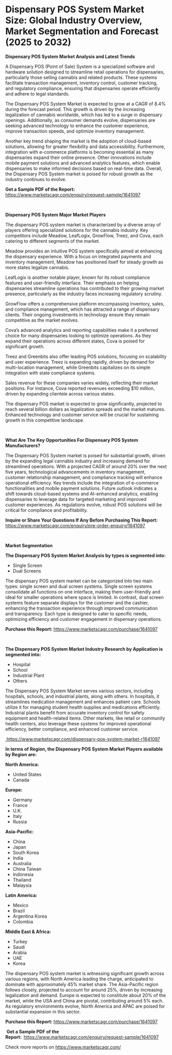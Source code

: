 <p><h1>Dispensary POS System Market Size: Global Industry Overview, Market Segmentation and Forecast (2025 to 2032)</h1></p><p><strong>Dispensary POS System Market Analysis and Latest Trends</strong></p>
<p><p>A Dispensary POS (Point of Sale) System is a specialized software and hardware solution designed to streamline retail operations for dispensaries, particularly those selling cannabis and related products. These systems facilitate transaction management, inventory control, customer tracking, and regulatory compliance, ensuring that dispensaries operate efficiently and adhere to legal standards. </p><p>The Dispensary POS System Market is expected to grow at a CAGR of 8.4% during the forecast period. This growth is driven by the increasing legalization of cannabis worldwide, which has led to a surge in dispensary openings. Additionally, as consumer demands evolve, dispensaries are seeking advanced technology to enhance the customer experience, improve transaction speeds, and optimize inventory management. </p><p>Another key trend shaping the market is the adoption of cloud-based solutions, allowing for greater flexibility and data accessibility. Furthermore, integration with e-commerce platforms is becoming essential as many dispensaries expand their online presence. Other innovations include mobile payment solutions and advanced analytics features, which enable dispensaries to make informed decisions based on real-time data. Overall, the Dispensary POS System market is poised for robust growth as the industry continues to evolve.</p></p>
<p><strong>Get a Sample PDF of the Report:&nbsp;</strong> <a href="https://www.marketscagr.com/enquiry/request-sample/1641097?utm_campaign=2315&utm_medium=2&utm_source=Github&utm_content=ia&utm_term=11032025&utm_id=dispensary-pos-system">https://www.marketscagr.com/enquiry/request-sample/1641097</a></p>
<p>&nbsp;</p>
<p><strong>Dispensary POS System Major Market Players</strong></p>
<p><p>The dispensary POS system market is characterized by a diverse array of players offering specialized solutions for the cannabis industry. Key competitors include Meadow, LeafLogix, GrowFlow, Treez, and Cova, each catering to different segments of the market.</p><p>Meadow provides an intuitive POS system specifically aimed at enhancing the dispensary experience. With a focus on integrated payments and inventory management, Meadow has positioned itself for steady growth as more states legalize cannabis.</p><p>LeafLogix is another notable player, known for its robust compliance features and user-friendly interface. Their emphasis on helping dispensaries streamline operations has contributed to their growing market presence, particularly as the industry faces increasing regulatory scrutiny.</p><p>GrowFlow offers a comprehensive platform encompassing inventory, sales, and compliance management, which has attracted a range of dispensary clients. Their ongoing investments in technology ensure they remain competitive as the market evolves.</p><p>Cova’s advanced analytics and reporting capabilities make it a preferred choice for many dispensaries looking to optimize operations. As they expand their operations across different states, Cova is poised for significant growth.</p><p>Treez and Greenbits also offer leading POS solutions, focusing on scalability and user experience. Treez is expanding rapidly, driven by demand for multi-location management, while Greenbits capitalizes on its simple integration with state compliance systems.</p><p>Sales revenue for these companies varies widely, reflecting their market positions. For instance, Cova reported revenues exceeding $10 million, driven by expanding clientele across various states.</p><p>The dispensary POS market is expected to grow significantly, projected to reach several billion dollars as legalization spreads and the market matures. Enhanced technology and customer service will be crucial for sustaining growth in this competitive landscape.</p></p>
<p>&nbsp;</p>
<p><strong>What Are The Key Opportunities For Dispensary POS System Manufacturers?</strong></p>
<p><p>The Dispensary POS System market is poised for substantial growth, driven by the expanding legal cannabis industry and increasing demand for streamlined operations. With a projected CAGR of around 20% over the next five years, technological advancements in inventory management, customer relationship management, and compliance tracking will enhance operational efficiency. Key trends include the integration of e-commerce functionalities and mobile payment solutions. Future outlook indicates a shift towards cloud-based systems and AI-enhanced analytics, enabling dispensaries to leverage data for targeted marketing and improved customer experiences. As regulations evolve, robust POS solutions will be critical for compliance and profitability.</p></p>
<p><strong>Inquire or Share Your Questions If Any Before Purchasing This Report:</strong> <a href="https://www.marketscagr.com/enquiry/pre-order-enquiry/1641097?utm_campaign=2315&utm_medium=2&utm_source=Github&utm_content=ia&utm_term=11032025&utm_id=dispensary-pos-system">https://www.marketscagr.com/enquiry/pre-order-enquiry/1641097</a></p>
<p>&nbsp;</p>
<p><strong>Market Segmentation</strong></p>
<p><strong>The Dispensary POS System Market Analysis by types is segmented into:</strong></p>
<p><ul><li>Single Screen</li><li>Dual Screens</li></ul></p>
<p><p>The dispensary POS system market can be categorized into two main types: single screen and dual screen systems. Single screen systems consolidate all functions on one interface, making them user-friendly and ideal for smaller operations where space is limited. In contrast, dual screen systems feature separate displays for the customer and the cashier, enhancing the transaction experience through improved communication and transparency. Each type is designed to cater to specific needs, optimizing efficiency and customer engagement in dispensary operations.</p></p>
<p><strong>Purchase this Report:&nbsp;</strong><a href="https://www.marketscagr.com/purchase/1641097?utm_campaign=2315&utm_medium=2&utm_source=Github&utm_content=ia&utm_term=11032025&utm_id=dispensary-pos-system">https://www.marketscagr.com/purchase/1641097</a></p>
<p>&nbsp;</p>
<p><strong>The Dispensary POS System Market Industry Research by Application is segmented into:</strong></p>
<p><ul><li>Hospital</li><li>School</li><li>Industrial Plant</li><li>Others</li></ul></p>
<p><p>The Dispensary POS System Market serves various sectors, including hospitals, schools, and industrial plants, along with others. In hospitals, it streamlines medication management and enhances patient care. Schools utilize it for managing student health supplies and medications efficiently. Industrial plants benefit from accurate inventory control for safety equipment and health-related items. Other markets, like retail or community health centers, also leverage these systems for improved operational efficiency, better compliance, and enhanced customer service.</p></p>
<p><a href="https://www.marketscagr.com/dispensary-pos-system-market-r1641097?utm_campaign=2315&utm_medium=2&utm_source=Github&utm_content=ia&utm_term=11032025&utm_id=dispensary-pos-system">&nbsp;https://www.marketscagr.com/dispensary-pos-system-market-r1641097</a></p>
<p><strong>In terms of Region, the Dispensary POS System Market Players available by Region are:</strong></p>
<p>
    <p> <strong> North America: </strong>
        <ul>
            <li>United States</li>
            <li>Canada</li>
        </ul>
        </p> 
    <p> <strong> Europe: </strong>
        <ul>
            <li>Germany</li>
            <li>France</li>
            <li>U.K.</li>
            <li>Italy</li>
            <li>Russia</li>
        </ul>
        </p> 
    <p> <strong> Asia-Pacific: </strong>
        <ul>
            <li>China</li>
            <li>Japan</li>
            <li>South Korea</li>
            <li>India</li>
            <li>Australia</li>
            <li>China Taiwan</li>
            <li>Indonesia</li>
            <li>Thailand</li>
            <li>Malaysia</li>
        </ul>
        </p> 
    <p> <strong> Latin America: </strong>
        <ul>
            <li>Mexico</li>
            <li>Brazil</li>
            <li>Argentina Korea</li>
            <li>Colombia</li>
        </ul>
        </p> 
    <p> <strong> Middle East & Africa: </strong>
        <ul>
            <li>Turkey</li>
            <li>Saudi</li>
            <li>Arabia</li>
            <li>UAE</li>
            <li>Korea</li>
        </ul>
    </p>
    </p>
<p><p>The dispensary POS system market is witnessing significant growth across various regions, with North America leading the charge, anticipated to dominate with approximately 45% market share. The Asia-Pacific region follows closely, projected to account for around 25%, driven by increasing legalization and demand. Europe is expected to constitute about 20% of the market, while the USA and China are pivotal, contributing around 5% each. As regulatory environments evolve, North America and APAC are poised for substantial expansion in this sector.</p></p>
<p><strong>Purchase this Report: </strong><a href="https://www.marketscagr.com/purchase/1641097?utm_campaign=2315&utm_medium=2&utm_source=Github&utm_content=ia&utm_term=11032025&utm_id=dispensary-pos-system">https://www.marketscagr.com/purchase/1641097</a></p>
<p>&nbsp;<strong>Get a Sample PDF of the Report:&nbsp;&nbsp;</strong><a href="https://www.marketscagr.com/enquiry/request-sample/1641097?utm_campaign=2315&utm_medium=2&utm_source=Github&utm_content=ia&utm_term=11032025&utm_id=dispensary-pos-system">https://www.marketscagr.com/enquiry/request-sample/1641097</a></p>
<p><strong></strong></p>
<p>Check more reports on <a href="https://www.marketscagr.com/?utm_campaign=2315&utm_medium=2&utm_source=Github&utm_content=ia&utm_term=11032025&utm_id=dispensary-pos-system">https://www.marketscagr.com/</a></p>